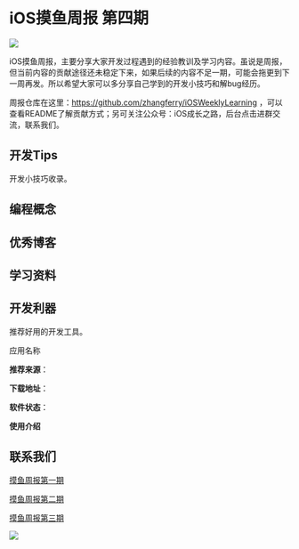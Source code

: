 # iOS摸鱼周报 第四期

![](https://gitee.com/zhangferry/Images/raw/master/gitee/iOS摸鱼周报模板.png)

iOS摸鱼周报，主要分享大家开发过程遇到的经验教训及学习内容。虽说是周报，但当前内容的贡献途径还未稳定下来，如果后续的内容不足一期，可能会拖更到下一周再发。所以希望大家可以多分享自己学到的开发小技巧和解bug经历。

周报仓库在这里：https://github.com/zhangferry/iOSWeeklyLearning ，可以查看README了解贡献方式；另可关注公众号：iOS成长之路，后台点击进群交流，联系我们。

## 开发Tips

开发小技巧收录。



## 编程概念



## 优秀博客




## 学习资料



## 开发利器

推荐好用的开发工具。

应用名称

**推荐来源**：

**下载地址**：

**软件状态**：

**使用介绍**



## 联系我们

[摸鱼周报第一期](https://zhangferry.com/2020/12/20/iOSWeeklyLearning_1/)

[摸鱼周报第二期](https://zhangferry.com/2021/01/03/iOSWeeklyLearning_2/)

[摸鱼周报第三期](https://zhangferry.com/2021/01/10/iOSWeeklyLearning_3/)

![](https://gitee.com/zhangferry/Images/raw/master/gitee/wechat_official.png)
